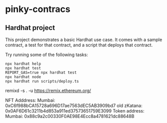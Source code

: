 # pinky-contracs

## Hardhat project
This project demonstrates a basic Hardhat use case. It comes with a sample contract, a test for that contract, and a script that deploys that contract.

Try running some of the following tasks:

```shell
npx hardhat help
npx hardhat test
REPORT_GAS=true npx hardhat test
npx hardhat node
npx hardhat run scripts/deploy.ts
```
remixd -s . -u https://remix.ethereum.org/

NFT Adddress: 
Mumbai: 0xC6f988bCA15728a696D17ae7563dEC5AB3909bd7
old zKatana: 0x0AF6D61c3211b4d853a911ed37573651759E3099
Token address:
Mumbai: 0x88c9a2c00330F0AE98E4Ecc8a4781621dc88648B
